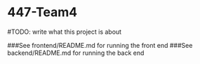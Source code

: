 # 447-Team4

#TODO: write what this project is about

###See frontend/README.md for running the front end
###See backend/README.md for running the back end
